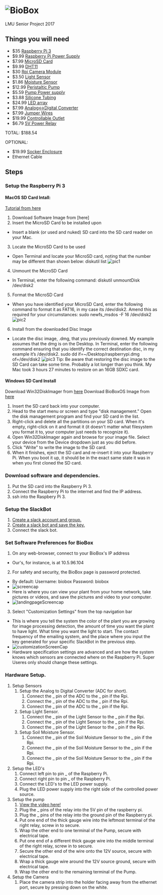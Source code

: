 # ![BioBox](https://github.com/brandonblau/BioBox/blob/master/Resources/BioBoxLogoSmall.jpg?raw=true)
LMU Senior Project 2017


## Things you will need
- $35 [Raspberry Pi 3](https://www.amazon.com/Raspberry-Pi-RASPBERRYPI3-MODB-1GB-Model-Motherboard/dp/B01CD5VC92)
- $9.99 [Raspberry Pi Power Supply](https://www.amazon.com/CanaKit-Raspberry-Supply-Adapter-Charger/dp/B00MARDJZ4/ref=pd_sim_147_1?_encoding=UTF8&pd_rd_i=B00MARDJZ4&pd_rd_r=16GG90H18DXRBV8JPYC0&pd_rd_w=WuKq5&pd_rd_wg=tjcn6&psc=1&refRID=16GG90H18DXRBV8JPYC0)
- $7.99 [MicroSD Card](https://www.amazon.com/SanDisk-Mobile-MicroSDHC-Adapter-SDSDQM-016G-B35A/dp/B004ZIENBA/ref=sr_1_3?s=pc&ie=UTF8&qid=1493079793&sr=1-3&keywords=micro+sd+card)
- $9.99 [DHT11](https://www.amazon.com/gp/product/B00NAY22V8/ref=oh_aui_detailpage_o07_s01?ie=UTF8&psc=1)
- $30 [Rpi Camera Module](https://www.amazon.com/Raspberry-Pi-Camera-Module-Megapixel/dp/B01ER2SKFS/ref=sr_1_1?s=electronics&ie=UTF8&qid=1493079683&sr=1-1&keywords=pi+cam)
- $3.50 [Light Sensor](https://www.dfrobot.com/product-1004.html?gclid=CI37nLKsvtMCFZIBaQodBhkK3Q)
- $1.86 [Moisture Sensor](https://www.amazon.com/SODIAL-Humidity-Moisture-Detection-Digital/dp/B01I1DNW8O/ref=sr_1_22?s=industrial&ie=UTF8&qid=1493824528&sr=1-22&keywords=moisture+sensor)
- $12.99 [Peristaltic Pump](https://www.amazon.com/ZJchao-Dosing-Peristaltic-Aquarium-Analytic/dp/B00F9MXFFQ/ref=sr_1_5?ie=UTF8&qid=1493824225&sr=8-5&keywords=peristaltic+pump)
- $5.59 [Pump Power supply](https://www.amazon.com/gp/product/B005JRGOCM/ref=oh_aui_detailpage_o02_s01?ie=UTF8&psc=1)
- $3.88 [Silicone Tubing](https://www.amazon.com/Baomain-Silicone-Tubing-Vacuum-Hose/dp/B01IB8EH8S/ref=sr_1_3?s=industrial&ie=UTF8&qid=1493824381&sr=1-3&keywords=white+silicone+tubing+1%2F8%22id)
- $24.99 [LED array](https://www.amazon.com/gp/product/B01IVQ96KY/ref=oh_aui_detailpage_o05_s00?ie=UTF8&psc=1)
- $7.99 [Analog<->Digital Converter](https://www.amazon.com/SMAKN®-PCF8591-Converter-Digital-Conversion/dp/B00RMBTAO2/ref=sr_1_2?s=electronics&ie=UTF8&qid=1493078912&sr=1-2&keywords=PCF8591+AD%2FDA)
- $7.99 [Jumper Wires](https://www.amazon.com/gp/product/B01FPMN432/ref=oh_aui_detailpage_o09_s00?ie=UTF8&psc=1)
- $19.99 [Controllable Outlet](https://www.adafruit.com/product/2935)
- $6.79 [5V Power Relay](https://www.amazon.com/gp/product/B00E0NTPP4/ref=oh_aui_detailpage_o02_s00?ie=UTF8&psc=1)

TOTAL: $188.54

OPTIONAL:
- $19.99 [Socker Enclosure](http://www.ikea.com/us/en/catalog/products/70186603/)
- Ethernet Cable
## Steps
### Setup the Raspberry Pi 3
#### MacOS SD Card Intall:
[Tutorial from here](https://computers.tutsplus.com/articles/how-to-clone-raspberry-pi-sd-cards-using-the-command-line-in-os-x--mac-59911)
 1. Download Software Image from [here] 
 2. Insert the MicroSD Card to be installed upon
- Insert a blank (or used and nuked) SD card into the SD card reader on your Mac.
 3. Locate the MicroSD Card to be used
- Open Terminal and locate your MicroSD card, noting that the number may be different than shown below:
		diskutil list
	![pic1](https://github.com/brandonblau/BioBox/blob/master/Resources/pic1.png?raw=true)
 4. Unmount the MicroSD Card
- In Terminal, enter the following command:
		diskutil unmountDisk /dev/disk2
 5. Format the MicroSD Card
- When you have identified your MicroSD Card, enter the following command to format it as FAT16, in my case its /dev/disk2.  Amend this as required for your circumstances:
		sudo newfs_msdos -F 16 /dev/disk2
	![pic2](https://github.com/brandonblau/BioBox/blob/master/Resources/pic2.png?raw=true)
6. Install from the downloaded Disc Image
- Locate the disc image, .dmg, that you previously downed. My example assumes that the dmg is on the Desktop. In Terminal, enter the following command ensuring that you identify the correct destination disc, in my example it’s /dev/disk2.
		sudo dd if=~/Desktop/raspberrypi.dmg of=/dev/disk2 
	![pic3](https://github.com/brandonblau/BioBox/blob/master/Resources/pic3.png?raw=true)
Tip: Be aware that restoring the disc image to the SD Card can take some time. Probably a lot longer than you think. My Mac took 3 hours 27 minutes to restore on an 16GB SDXC card.

#### Windows SD Card Install
Download Win32DiskImager from [here](http://sourceforge.net/projects/win32diskimager/)
Download BioBoxOS Image from [here]()

1. Insert the SD card back into your computer.
2. Head to the start menu or screen and type "disk management." Open the disk management program and find your SD card in the list.
3. Right-click and delete all the partitions on your SD card. When it's empty, right-click on it and format it (it doesn't matter what filesystem you format it to, your computer just needs to recognize it).
4. Open Win32DiskImager again and browse for your image file. Select your device from the Device dropdown just as you did before.
5. Click "Write" to write the image to the SD card.
6. When it finishes, eject the SD card and re-insert it into your Raspberry Pi. When you boot it up, it should be in the exact same state it was in when you first cloned the SD card.

### Download software and dependencies.
  1. Put the SD card into the Raspberry Pi 3.
  2. Connect the Raspberry Pi to the internet and find the IP address. 
  3. ssh into the Raspbery Pi 3.
### Setup the SlackBot
  1. [Create a slack account and group.](https://slack.com/get-started)
  2. [Create a slack bot and save the key.](https://my.slack.com/services/new/bot) 
  3. Connect the slack bot.
### Set Software Preferences for BioBox
  1. On any web-browser, connect to your BioBox's IP address
  - Our's, for instance, is at 10.5.96.104
  2. For safety and security, the BioBox page is password protected.  
  - By default: Username: biobox  Password: biobox
  - ![screencap](https://github.com/brandonblau/BioBox/blob/master/Resources/screencap.png?raw=true)
  - Here is where you can view your plant from your home network, take pictures or videos, and save the pictures and video to your computer.
  - ![landingpageScreencap](https://github.com/brandonblau/BioBox/blob/master/Resources/landingpageScreencap.png?raw=true)
  3. Select "Customization Settings" from the top navigation bar
  - This is where you tell the system the color of the plant you are growing for image processing detection, the amount of time you want the plant to have light.  What time you want the light to start. The contact frequency of the emailing system, and the place where you input the key generated for your specific SlackBot in the previous step.  
  - ![customizationScreenCap](https://github.com/brandonblau/BioBox/blob/master/Resources/customizationScreenCap.png?raw=true)
  - Hardware specification settings are advanced and are how the system knows which sensors are connected where on the Raspberry Pi.  Super Useres only should change these settings.  
  
### Hardware Setup.
  1. Setup Sensors
     1. Setup the Analog to Digital Converter (ADC for short).
        1. Connect the _ pin of the ADC to the _ pin if the Rpi.
        1. Connect the _ pin of the ADC to the _ pin if the Rpi.
        1. Connect the _ pin of the ADC to the _ pin if the Rpi.
     2. Setup Light Sensor.
        1. Connect the _ pin of the Light Sensor to the _ pin if the Rpi.
        1. Connect the _ pin of the Light Sensor to the _ pin if the Rpi.
        1. Connect the _ pin of the Light Sensor to the _ pin if the Rpi.
     3. Setup Soil Moisture Sensor.
        1. Connect the _ pin of the Soil Moisture Sensor to the _ pin if the Rpi.
        1. Connect the _ pin of the Soil Moisture Sensor to the _ pin if the Rpi.
        1. Connect the _ pin of the Soil Moisture Sensor to the _ pin if the Rpi.
  2. Setup the LED's
     1. Connect left pin to pin _ of the Raspberry Pi.
     2. Connect right pin to pin _ of the Raspberry Pi.
     3. Connect the LED's to the LED power supply.
     4. Plug the LED power supply into the right side of the controlled power source.
  3. Setup the pump
     1. [View the video here!](https://www.youtube.com/watch?v=v65U86tB1cM)
     2. Plug the _ pins of the relay into the 5V pin of the raspberry pi.
     3. Plug the _ pins of the relay into the ground pin of the Raspberry pi.
     4. Put one end of the thick gauge wire into the leftmost terminal of the right relay, screw in to secure.
     5. Wrap the other end to one terminal of the Pump, secure with electrical tape.
     6. Put one end of a different thick gauge wire into the middle terminal of the right relay, screw in to secure.
     7. Secure the other end of the wire onto the 12V source, secure with electrical tape.
     8. Wrap a thick gauge wire around the 12V source ground, secure with electrical tape.
     9. Wrap the other end to the remaining terminal of the Pump.
  4. Setup the Camera
     1. Place the camera strip into the holder facing away from the ethernet port, secure by pressing down on the white.
  
